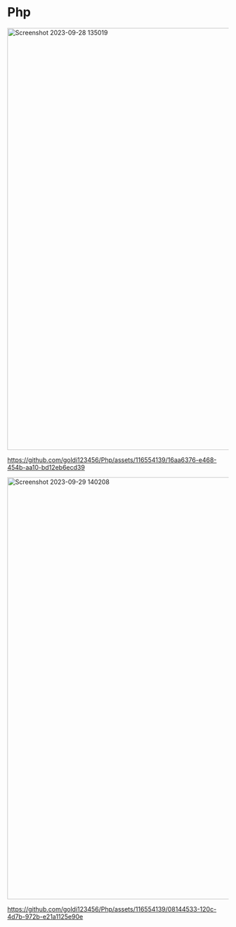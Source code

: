 # Php
<img width="960" alt="Screenshot 2023-09-28 135019" src="https://github.com/goldi123456/Php/assets/116554139/433c799d-41bd-4904-a10c-bd5f89de9d5d">


https://github.com/goldi123456/Php/assets/116554139/16aa6376-e468-454b-aa10-bd12eb6ecd39

<img width="960" alt="Screenshot 2023-09-29 140208" src="https://github.com/goldi123456/Php/assets/116554139/bb4f1b72-e629-48cc-9c23-346015479b25">


https://github.com/goldi123456/Php/assets/116554139/08144533-120c-4d7b-972b-e21a1125e90e

